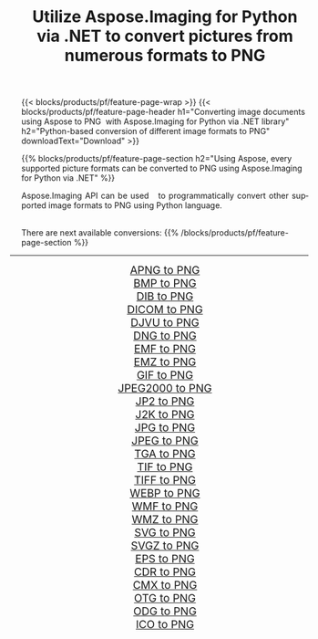 ﻿---
title: Utilize Aspose.Imaging for Python via .NET to convert pictures from numerous formats to PNG 
weight: 3920
url: /python-net/conversion/to/png 
lang: en
langdirlevel: 2
locales: zh-hans,ja,it,ru,de,es,fr,nl,id,lt,pl,pt,vi,tr,ko,zh-hant,ar,hi,th,sv,cs,uk,he
description: You can use Aspose.Imaging for Python via .NET library to convert from a variety of formats to PNG
---

{{< blocks/products/pf/feature-page-wrap >}}
{{< blocks/products/pf/feature-page-header h1="Converting image documents using Aspose to PNG  with Aspose.Imaging for Python via .NET library" h2="Python-based conversion of different image formats to PNG" downloadText="Download" >}}


{{% blocks/products/pf/feature-page-section  h2="Using Aspose, every supported picture formats can be converted to PNG using Aspose.Imaging for Python via .NET" %}}
<p align=justify>Aspose.Imaging API can be used   to programmatically convert other supported image formats to PNG using Python language.</p>
<br/>
There are next available conversions:
{{% /blocks/products/pf/feature-page-section %}}
<div class="container-fluid productfamilypage bg-gray">
    <div class="convertypes bg-gray agp-content section">
        <div class="container">
		<hr style="margin-left:-20px;"/>
		<div class="row other-converters" style="gap: 10px;font-size: 19px;text-align:center;">
		    <div class='col-md-2 other-converter remove-lp remove-rp'><a href="/imaging/python-net/conversion/apng-to-png" style="padding:15px;">APNG to PNG</a></div>
<div class='col-md-2 other-converter remove-lp remove-rp'><a href="/imaging/python-net/conversion/bmp-to-png" style="padding:15px;">BMP to PNG</a></div>
<div class='col-md-2 other-converter remove-lp remove-rp'><a href="/imaging/python-net/conversion/dib-to-png" style="padding:15px;">DIB to PNG</a></div>
<div class='col-md-2 other-converter remove-lp remove-rp'><a href="/imaging/python-net/conversion/dicom-to-png" style="padding:15px;">DICOM to PNG</a></div>
<div class='col-md-2 other-converter remove-lp remove-rp'><a href="/imaging/python-net/conversion/djvu-to-png" style="padding:15px;">DJVU to PNG</a></div>
<div class='col-md-2 other-converter remove-lp remove-rp'><a href="/imaging/python-net/conversion/dng-to-png" style="padding:15px;">DNG to PNG</a></div>
<div class='col-md-2 other-converter remove-lp remove-rp'><a href="/imaging/python-net/conversion/emf-to-png" style="padding:15px;">EMF to PNG</a></div>
<div class='col-md-2 other-converter remove-lp remove-rp'><a href="/imaging/python-net/conversion/emz-to-png" style="padding:15px;">EMZ to PNG</a></div>
<div class='col-md-2 other-converter remove-lp remove-rp'><a href="/imaging/python-net/conversion/gif-to-png" style="padding:15px;">GIF to PNG</a></div>
<div class='col-md-2 other-converter remove-lp remove-rp'><a href="/imaging/python-net/conversion/jpeg2000-to-png" style="padding:15px;">JPEG2000 to PNG</a></div>
<div class='col-md-2 other-converter remove-lp remove-rp'><a href="/imaging/python-net/conversion/jp2-to-png" style="padding:15px;">JP2 to PNG</a></div>
<div class='col-md-2 other-converter remove-lp remove-rp'><a href="/imaging/python-net/conversion/j2k-to-png" style="padding:15px;">J2K to PNG</a></div>
<div class='col-md-2 other-converter remove-lp remove-rp'><a href="/imaging/python-net/conversion/jpg-to-png" style="padding:15px;">JPG to PNG</a></div>
<div class='col-md-2 other-converter remove-lp remove-rp'><a href="/imaging/python-net/conversion/jpeg-to-png" style="padding:15px;">JPEG to PNG</a></div>
<div class='col-md-2 other-converter remove-lp remove-rp'><a href="/imaging/python-net/conversion/tga-to-png" style="padding:15px;">TGA to PNG</a></div>
<div class='col-md-2 other-converter remove-lp remove-rp'><a href="/imaging/python-net/conversion/tif-to-png" style="padding:15px;">TIF to PNG</a></div>
<div class='col-md-2 other-converter remove-lp remove-rp'><a href="/imaging/python-net/conversion/tiff-to-png" style="padding:15px;">TIFF to PNG</a></div>
<div class='col-md-2 other-converter remove-lp remove-rp'><a href="/imaging/python-net/conversion/webp-to-png" style="padding:15px;">WEBP to PNG</a></div>
<div class='col-md-2 other-converter remove-lp remove-rp'><a href="/imaging/python-net/conversion/wmf-to-png" style="padding:15px;">WMF to PNG</a></div>
<div class='col-md-2 other-converter remove-lp remove-rp'><a href="/imaging/python-net/conversion/wmz-to-png" style="padding:15px;">WMZ to PNG</a></div>
<div class='col-md-2 other-converter remove-lp remove-rp'><a href="/imaging/python-net/conversion/svg-to-png" style="padding:15px;">SVG to PNG</a></div>
<div class='col-md-2 other-converter remove-lp remove-rp'><a href="/imaging/python-net/conversion/svgz-to-png" style="padding:15px;">SVGZ to PNG</a></div>
<div class='col-md-2 other-converter remove-lp remove-rp'><a href="/imaging/python-net/conversion/eps-to-png" style="padding:15px;">EPS to PNG</a></div>
<div class='col-md-2 other-converter remove-lp remove-rp'><a href="/imaging/python-net/conversion/cdr-to-png" style="padding:15px;">CDR to PNG</a></div>
<div class='col-md-2 other-converter remove-lp remove-rp'><a href="/imaging/python-net/conversion/cmx-to-png" style="padding:15px;">CMX to PNG</a></div>
<div class='col-md-2 other-converter remove-lp remove-rp'><a href="/imaging/python-net/conversion/otg-to-png" style="padding:15px;">OTG to PNG</a></div>
<div class='col-md-2 other-converter remove-lp remove-rp'><a href="/imaging/python-net/conversion/odg-to-png" style="padding:15px;">ODG to PNG</a></div>
<div class='col-md-2 other-converter remove-lp remove-rp'><a href="/imaging/python-net/conversion/ico-to-png" style="padding:15px;">ICO to PNG</a></div>
                </div>
        </div>
    </div>
</div>
<br/>

